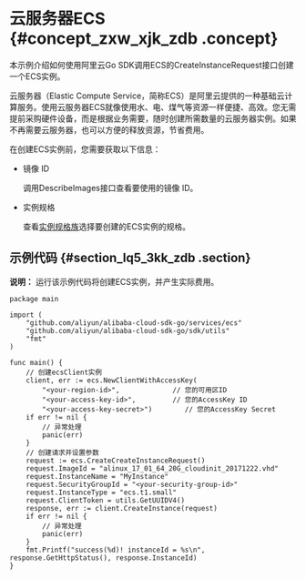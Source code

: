 # 云服务器ECS {#concept_zxw_xjk_zdb .concept}

本示例介绍如何使用阿里云Go SDK调用ECS的CreateInstanceRequest接口创建一个ECS实例。

云服务器（Elastic Compute Service，简称ECS）是阿里云提供的一种基础云计算服务。使用云服务器ECS就像使用水、电、煤气等资源一样便捷、高效。您无需提前采购硬件设备，而是根据业务需要，随时创建所需数量的云服务器实例。如果不再需要云服务器，也可以方便的释放资源，节省费用。

在创建ECS实例前，您需要获取以下信息：

-   镜像 ID

    调用DescribeImages接口查看要使用的镜像 ID。

-   实例规格

    查看[实例规格族](../../cn.zh-CN/产品简介/实例规格族.md#)选择要创建的ECS实例的规格。


## 示例代码 {#section_lq5_3kk_zdb .section}

**说明：** 运行该示例代码将创建ECS实例，并产生实际费用。

```
package main

import (
    "github.com/aliyun/alibaba-cloud-sdk-go/services/ecs"
    "github.com/aliyun/alibaba-cloud-sdk-go/sdk/utils"
    "fmt"
)

func main() { 
    // 创建ecsClient实例
    client, err := ecs.NewClientWithAccessKey(
        "<your-region-id>",             // 您的可用区ID
        "<your-access-key-id>",         // 您的AccessKey ID
        "<your-access-key-secret>")        // 您的AccessKey Secret
    if err != nil {
        // 异常处理
        panic(err)
    }
    // 创建请求并设置参数
    request := ecs.CreateCreateInstanceRequest()
    request.ImageId = "alinux_17_01_64_20G_cloudinit_20171222.vhd"
    request.InstanceName = "MyInstance"
    request.SecurityGroupId = "<your-security-group-id>"
    request.InstanceType = "ecs.t1.small"
    request.ClientToken = utils.GetUUIDV4() 
    response, err := client.CreateInstance(request)
    if err != nil {
        // 异常处理
        panic(err)
    }
    fmt.Printf("success(%d)! instanceId = %s\n", response.GetHttpStatus(), response.InstanceId)
}
```

